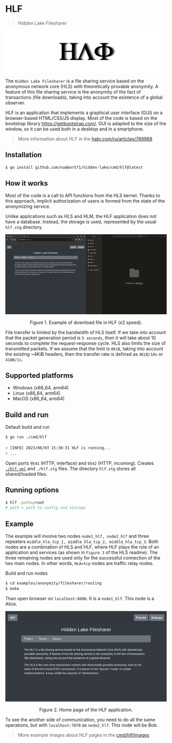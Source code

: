 # HLF

> Hidden Lake Filesharer

<img src="images/hlf_logo.png" alt="hlf_logo.png"/>

The `Hidden Lake Filesharer` is a file sharing service based on the anonymous network core (HLS) with theoretically provable anonymity. A feature of this file sharing service is the anonymity of the fact of transactions (file downloads), taking into account the existence of a global observer.

HLF is an application that implements a graphical user interface (GUI) on a browser-based HTML/CSS/JS display. Most of the code is based on the bootstrap library https://getbootstrap.com/. GUI is adapted to the size of the window, so it can be used both in a desktop and in a smartphone.

> More information about HLF in the [habr.com/ru/articles/789968](https://habr.com/ru/articles/789968/ "Habr HLF")

## Installation

```bash
$ go install github.com/number571/hidden-lake/cmd/hlf@latest
```

## How it works

Most of the code is a call to API functions from the HLS kernel. Thanks to this approach, implicit authorization of users is formed from the state of the anonymizing service.

Unlike applications such as HLS and HLM, the HLF application does not have a database. Instead, the storage is used, represented by the usual `hlf.stg` directory.

<p align="center"><img src="images/hlf_download.gif" alt="hlf_download.gif"/></p>
<p align="center">Figure 1. Example of download file in HLF (x2 speed).</p>

File transfer is limited by the bandwidth of HLS itself. If we take into account that the packet generation period is `5 seconds`, then it will take about 10 seconds to complete the request-response cycle. HLS also limits the size of transmitted packets. If we assume that the limit is `8KiB`, taking into account the existing ~4KiB headers, then the transfer rate is defined as `4KiB/10s` or `410B/1s`.

## Supported platforms

- Windows (x86_64, arm64)
- Linux (x86_64, arm64)
- MacOS (x86_64, arm64)

## Build and run

Default build and run

```bash 
$ go run ./cmd/hlf

> [INFO] 2023/06/03 15:30:31 HLF is running...
> ...
```

Open ports `9541` (HTTP, interface) and `9542` (HTTP, incoming).
Creates [`./hlf.yml`](./hlf.yml) and `./hlf.stg` files.
The directory `hlf.stg` stores all shared/loaded files. 

## Running options

```bash
$ hlf -path=/root
# path = path to config and storage
```

## Example

The example will involve two nodes `node1_hlf, node2_hlf` and three repeaters `middle_hla_tcp_1, middle_hla_tcp_2, middle_hla_tcp_3`. Both nodes are a combination of HLS and HLF, where HLF plays the role of an application and services (as shown in `Figure 3` of the HLS readme). The three remaining nodes are used only for the successful connection of the two main nodes. In other words, `HLA=tcp` nodes are traffic relay nodes.

Build and run nodes
```bash
$ cd examples/anonymity/filesharer/routing
$ make
```

Than open browser on `localhost:8080`. It is a `node1_hlf`. This node is a Alice.

<p align="center"><img src="images/hlf_about.png" alt="hlf_about.png"/></p>
<p align="center">Figure 2. Home page of the HLF application.</p>

To see the another side of communication, you need to do all the same operations, but with `localhost:7070` as `node2_hlf`. This node will be Bob.

> More example images about HLF pages in the [cmd/hlf/images](images "Path to HLF images")
